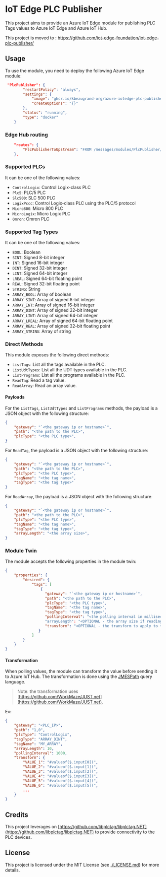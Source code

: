 # IoT Edge PLC Publisher

This project aims to provide an Azure IoT Edge module for publishing PLC Tags values to Azure IoT Edge and Azure IoT Hub.

This project is moved to : https://github.com/iot-edge-foundation/iot-edge-plc-publisher/

## Usage

To use the module, you need to deploy the following Azure IoT Edge module:

```json
 "PlcPublisher": {
        "restartPolicy": "always",
        "settings": {
            "image": "ghcr.io/kbeaugrand-org/azure-iotedge-plc-publisher:latest",
            "createOptions": "{}"
        },
        "status": "running",
        "type": "docker"
    }
```

### Edge Hub routing

```json
    "routes": {
        "PlcPublisherToUpstream": "FROM /messages/modules/PlcPublisher/* INTO $upstream",
    },
```

### Supported PLCs

It can be one of the following values:

- ``ControlLogix``: Control Logix-class PLC
- ``Plc5``: PLC/5 PLC
- ``Slc500``: SLC 500 PLC
- ``LogixPccc``: Control Logix-class PLC using the PLC/5 protocol
- ``Micro800``: Micro 800 PLC
- ``MicroLogix``: Micro Logix PLC
- ``Omron``: Omron PLC

### Supported Tag Types

It can be one of the following values:

- ``BOOL``: Boolean
- ``SINT``: Signed 8-bit integer
- ``INT``: Signed 16-bit integer
- ``DINT``: Signed 32-bit integer
- ``LINT``: Signed 64-bit integer
- ``LREAL``: Signed 64-bit floating point
- ``REAL``: Signed 32-bit floating point
- ``STRING``: String
- ``ARRAY_BOOL``: Array of boolean
- ``ARRAY_SINT``: Array of signed 8-bit integer
- ``ARRAY_INT``: Array of signed 16-bit integer
- ``ARRAY_DINT``: Array of signed 32-bit integer
- ``ARRAY_LINT``: Array of signed 64-bit integer
- ``ARRAY_LREAL``: Array of signed 64-bit floating point
- ``ARRAY_REAL``: Array of signed 32-bit floating point
- ``ARRAY_STRING``: Array of string

### Direct Methods

This module exposes the following direct methods:

- `ListTags`: List all the tags available in the PLC.
- `ListUdtTypes`: List all the UDT types available in the PLC.
- `ListPrograms`: List all the programs available in the PLC.
- `ReadTag`: Read a tag value.
- `ReadArray`: Read an array value.

#### Payloads

For the `ListTags`, `ListUdtTypes` and `ListPrograms` methods, the payload is a JSON object with the following structure:

```json
{
    "gateway": "`<the gateway ip or hostname>`",
    "path": "<the path to the PLC>",
    "plcType": "<the PLC type>",
}
```

For ``ReadTag``, the payload is a JSON object with the following structure:

```json
{
    "gateway": "`<the gateway ip or hostname>`",
    "path": "<the path to the PLC>",
    "plcType": "<the PLC type>",
    "tagName": "<the tag name>",
    "tagType": "<the tag type>"
}
```

For ``ReadArray``, the payload is a JSON object with the following structure:

```json
{
    "gateway": "`<the gateway ip or hostname>`",
    "path": "<the path to the PLC>",
    "plcType": "<the PLC type>",
    "tagName": "<the tag name>",
    "tagType": "<the tag type>",
    "arrayLength": "<the array size>",
}
```

### Module Twin

The module accepts the following properties in the module twin:

```json
{
    "properties": {
        "desired": {
            "tags": [
                {
                  "gateway": "`<the gateway ip or hostname>`",
                  "path": "<the path to the PLC>",
                  "plcType": "<the PLC type>",
                  "tagName": "<the tag name>",
                  "tagType": "<the tag type>",
                  "pollingInterval": "<the polling interval in milliseconds>"
                  "arrayLength": "<OPTIONAL - the array size if reading an array>",
                  "transform": "<OPTIONAL - the transform to apply to the value>"
               }
            ]
        }
    }
}
```

#### Transformation

When polling values, the module can transform the value before sending it to Azure IoT Hub. The transformation is done using the [JMESPath](https://jmespath.org/) query language.

> Note: the transformation uses [https://github.com/WorkMaze/JUST.net](https://github.com/WorkMaze/JUST.net).

Ex:

```json
{
    "gateway": "<PLC_IP>",
    "path": "1,0",
    "plcType": "ControlLogix",
    "tagType": "ARRAY_DINT",
    "tagName": "MY_ARRAY",
    "arrayLength": 10,
    "pollingInterval": 1000,
    "transform": {
        "VALUE_1": "#valueof($.input[0])",
        "VALUE_2": "#valueof($.input[1])",
        "VALUE_3": "#valueof($.input[2])",
        "VALUE_4": "#valueof($.input[3])",
        "VALUE_5": "#valueof($.input[4])",
        "VALUE_6": "#valueof($.input[5])",
        ...
    }
}

```


## Credits

This project leverages on [https://github.com/libplctag/libplctag.NET](https://github.com/libplctag/libplctag.NET) to provide connectivity to the PLC devices.

## License

This project is licensed under the MIT License (see [./LICENSE.md](LICENSE.md)) for more details.

